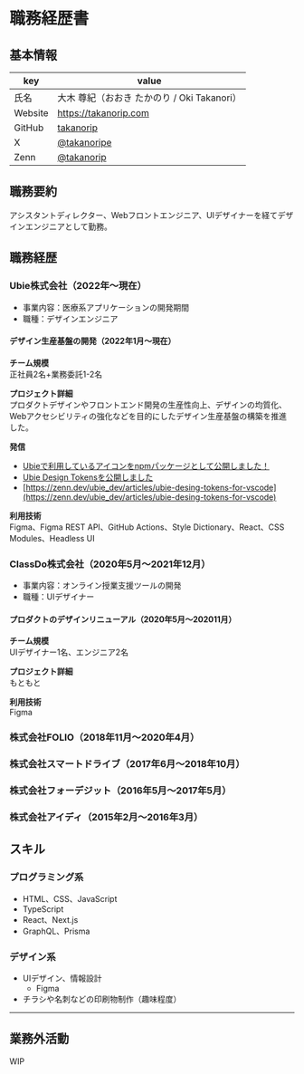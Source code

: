 # 職務経歴書

## 基本情報

| key       | value                       |
|------------|----------------------------|
| 氏名        | 大木 尊紀（おおき たかのり / Oki Takanori） |
| Website    | https://takanorip.com |
| GitHub     | [takanorip](https://github.com/takanorip) |
| X          | [@takanoripe](https://x.com/takanoripe) |
| Zenn       | [@takanorip](https://zenn.dev/takanorip) |

## 職務要約
アシスタントディレクター、Webフロントエンジニア、UIデザイナーを経てデザインエンジニアとして勤務。

## 職務経歴

### Ubie株式会社（2022年〜現在）
- 事業内容：医療系アプリケーションの開発期間
- 職種：デザインエンジニア

#### デザイン生産基盤の開発（2022年1月〜現在）

**チーム規模**  
正社員2名+業務委託1-2名

**プロジェクト詳細**  
プロダクトデザインやフロントエンド開発の生産性向上、デザインの均質化、Webアクセシビリティの強化などを目的にしたデザイン生産基盤の構築を推進した。

**発信**  
- [Ubieで利用しているアイコンをnpmパッケージとして公開しました！](https://zenn.dev/ubie_dev/articles/44d0eab3458cc0)
- [Ubie Design Tokensを公開しました](https://zenn.dev/ubie_dev/articles/7a6413af237eae)
- [https://zenn.dev/ubie_dev/articles/ubie-desing-tokens-for-vscode](https://zenn.dev/ubie_dev/articles/ubie-desing-tokens-for-vscode)

**利用技術**  
Figma、Figma REST API、GitHub Actions、Style Dictionary、React、CSS Modules、Headless UI

### ClassDo株式会社（2020年5月〜2021年12月）
- 事業内容：オンライン授業支援ツールの開発
- 職種：UIデザイナー

#### プロダクトのデザインリニューアル（2020年5月〜202011月）

**チーム規模**  
UIデザイナー1名、エンジニア2名

**プロジェクト詳細**  
もともと

**利用技術**  
Figma

### 株式会社FOLIO（2018年11月〜2020年4月）

### 株式会社スマートドライブ（2017年6月〜2018年10月）

### 株式会社フォーデジット（2016年5月〜2017年5月）

### 株式会社アイディ（2015年2月〜2016年3月）

## スキル

### プログラミング系
- HTML、CSS、JavaScript
- TypeScript
- React、Next.js
- GraphQL、Prisma

### デザイン系
- UIデザイン、情報設計
  - Figma
- チラシや名刺などの印刷物制作（趣味程度）

---

## 業務外活動

WIP
